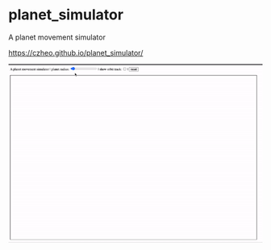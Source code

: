 # planet_simulator
A planet movement simulator

https://czheo.github.io/planet_simulator/

![screenshot](https://raw.githubusercontent.com/czheo/planet_simulator/gh-pages/screenshot.gif)
